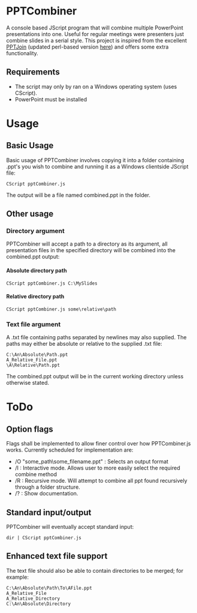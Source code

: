 # PPTCombiner #

A console based JScript program that will combine multiple PowerPoint presentations into one. Useful for regular meetings were presenters just combine slides in a serial style. This project is inspired from the excellent <a href="http://code.google.com/p/powerpointjoin/">PPTJoin</a> (updated perl-based version <a href="https://github.com/richardsugg/PowerpointJoin">here</a>) and offers some extra functionality.

## Requirements ##

- The script may only by ran on a Windows operating system (uses CScript).
- PowerPoint must be installed

# Usage #
## Basic Usage ##

Basic usage of PPTCombiner involves copying it into a folder containing .ppt's you wish to combine and running it as a Windows clientside JScript file:

    CScript pptCombiner.js

The output will be a file named combined.ppt in the folder.

## Other usage ##

### Directory argument ###
PPTCombiner will accept a path to a directory as its argument, all presentation files in the specified directory will be combined into the combined.ppt output:

#### Absolute directory path ####

    CScript pptCombiner.js C:\MySlides
    
#### Relative directory path ####

    CScript pptCombiner.js some\relative\path
    
### Text file argument ###
A .txt file containing paths separated by newlines may also supplied. The paths may either be absolute or relative to the supplied .txt file:

    C:\An\Absolute\Path.ppt
    A_Relative_File.ppt
    \A\Relative\Path.ppt
    
The combined.ppt output will be in the current working directory unless otherwise stated.

# ToDo #
## Option flags ##
Flags shall be implemented to allow finer control over how PPTCombiner.js works. Currently scheduled for implementation are:
+ /O "some_path\some_filename.ppt" : Selects an output format
+ /I : Interactive mode. Allows user to more easily select the required combine method
+ /R : Recursive mode. Will attempt to combine all ppt found recursively through a folder structure.
+ /? : Show documentation.

## Standard input/output ##
PPTCombiner will eventually accept standard input:

    dir | CScript pptCombiner.js
    
## Enhanced text file support ##
The text file should also be able to contain directories to be merged; for example:

    C:\An\Absolute\Path\To\AFile.ppt
    A_Relative_File
    A_Relative_Directory
    C:\An\Absolute\Directory
